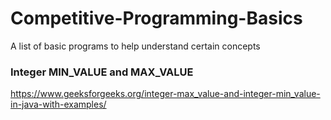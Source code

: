 # Competitive-Programming-Basics
A list of basic programs to help understand certain concepts


### Integer MIN_VALUE and MAX_VALUE
https://www.geeksforgeeks.org/integer-max_value-and-integer-min_value-in-java-with-examples/
